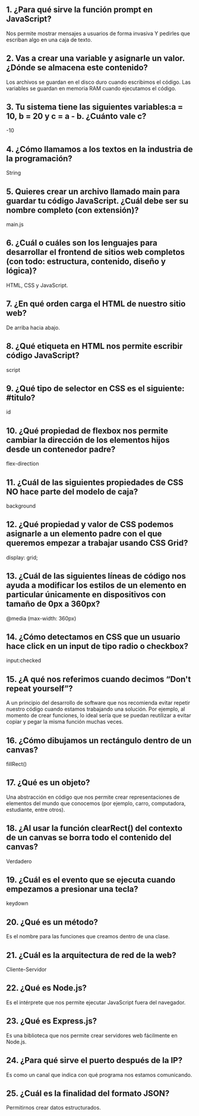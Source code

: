 ## 1. ¿Para qué sirve la función prompt en JavaScript?
Nos permite mostrar mensajes a usuarios de forma invasiva Y pedirles que escriban algo en una caja de texto.

## 2. Vas a crear una variable y asignarle un valor. ¿Dónde se almacena este contenido?
Los archivos se guardan en el disco duro cuando escribimos el código. Las variables se guardan en memoria RAM cuando ejecutamos el código.

## 3. Tu sistema tiene las siguientes variables:a = 10, b = 20 y c = a - b. ¿Cuánto vale c?
-10

## 4. ¿Cómo llamamos a los textos en la industria de la programación?
String

## 5. Quieres crear un archivo llamado main para guardar tu código JavaScript. ¿Cuál debe ser su nombre completo (con extensión)?
main.js

## 6. ¿Cuál o cuáles son los lenguajes para desarrollar el frontend de sitios web completos (con todo: estructura, contenido, diseño y lógica)?
HTML, CSS y JavaScript.

## 7. ¿En qué orden carga el HTML de nuestro sitio web?
De arriba hacia abajo.

## 8. ¿Qué etiqueta en HTML nos permite escribir código JavaScript?
script

## 9. ¿Qué tipo de selector en CSS es el siguiente: #titulo?
id

## 10. ¿Qué propiedad de flexbox nos permite cambiar la dirección de los elementos hijos desde un contenedor padre?
flex-direction

## 11. ¿Cuál de las siguientes propiedades de CSS NO hace parte del modelo de caja?
background

## 12. ¿Qué propiedad y valor de CSS podemos asignarle a un elemento padre con el que queremos empezar a trabajar usando CSS Grid?
display: grid;

## 13. ¿Cuál de las siguientes líneas de código nos ayuda a modificar los estilos de un elemento en particular únicamente en dispositivos con tamaño de 0px a 360px?
@media (max-width: 360px)

## 14. ¿Cómo detectamos en CSS que un usuario hace click en un input de tipo radio o checkbox?
input:checked

## 15. ¿A qué nos referimos cuando decimos “Don't repeat yourself”?
A un principio del desarrollo de software que nos recomienda evitar repetir nuestro código cuando estamos trabajando una solución. Por ejemplo, al momento de crear funciones, lo ideal sería que se puedan reutilizar a evitar copiar y pegar la misma función muchas veces.

## 16. ¿Cómo dibujamos un rectángulo dentro de un canvas?
fillRect()

## 17. ¿Qué es un objeto?
Una abstracción en código que nos permite crear representaciones de elementos del mundo que conocemos (por ejemplo, carro, computadora, estudiante, entre otros).

## 18. ¿Al usar la función clearRect() del contexto de un canvas se borra todo el contenido del canvas?
Verdadero

## 19. ¿Cuál es el evento que se ejecuta cuando empezamos a presionar una tecla?
keydown

## 20. ¿Qué es un método?
Es el nombre para las funciones que creamos dentro de una clase.

## 21. ¿Cuál es la arquitectura de red de la web?
Cliente-Servidor

## 22. ¿Qué es Node.js?
Es el intérprete que nos permite ejecutar JavaScript fuera del navegador.

## 23. ¿Qué es Express.js?
Es una biblioteca que nos permite crear servidores web fácilmente en Node.js.

## 24. ¿Para qué sirve el puerto después de la IP?
Es como un canal que indica con qué programa nos estamos comunicando.

## 25. ¿Cuál es la finalidad del formato JSON?
Permitirnos crear datos estructurados.











